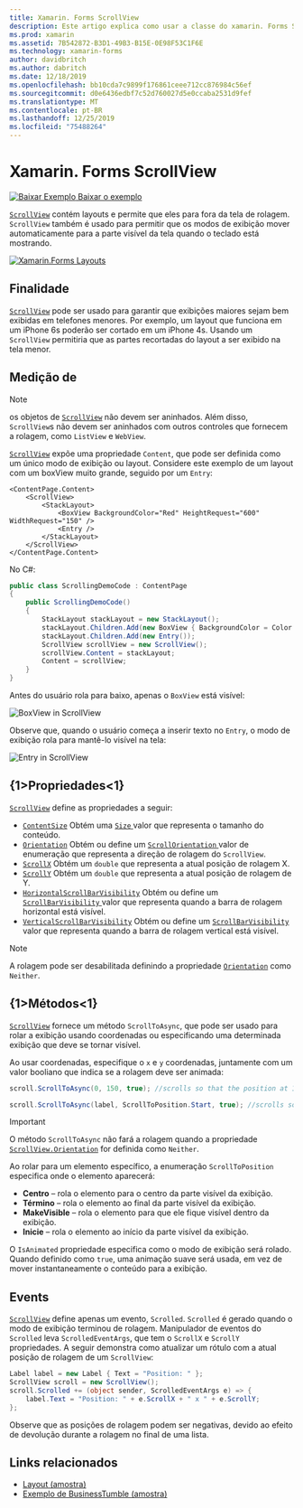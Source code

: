 ```yaml
---
title: Xamarin. Forms ScrollView
description: Este artigo explica como usar a classe do xamarin. Forms ScrollView para apresentar os layouts que não cabem em apenas uma única tela, e que têm conteúdo liberar espaço para o teclado.
ms.prod: xamarin
ms.assetid: 7B542872-B3D1-49B3-B15E-0E98F53C1F6E
ms.technology: xamarin-forms
author: davidbritch
ms.author: dabritch
ms.date: 12/18/2019
ms.openlocfilehash: bb10cda7c9899f176861ceee712cc876984c56ef
ms.sourcegitcommit: d0e6436edbf7c52d760027d5e0ccaba2531d9fef
ms.translationtype: MT
ms.contentlocale: pt-BR
ms.lasthandoff: 12/25/2019
ms.locfileid: "75488264"
---
```

# <a name="xamarinforms-scrollview"></a>Xamarin. Forms ScrollView

[![Baixar Exemplo](~/media/shared/download.png) Baixar o exemplo](https://docs.microsoft.com/samples/xamarin/xamarin-forms-samples/userinterface-layout)

[`ScrollView`](xref:Xamarin.Forms.ScrollView) contém layouts e permite que eles para fora da tela de rolagem. `ScrollView` também é usado para permitir que os modos de exibição mover automaticamente para a parte visível da tela quando o teclado está mostrando.

[![](scroll-view-images/layouts-sml.png "Xamarin.Forms Layouts")](scroll-view-images/layouts.png#lightbox "Xamarin.Forms Layouts")

## <a name="purpose"></a>Finalidade

[`ScrollView`](xref:Xamarin.Forms.ScrollView) pode ser usado para garantir que exibições maiores sejam bem exibidas em telefones menores. Por exemplo, um layout que funciona em um iPhone 6s poderão ser cortado em um iPhone 4s. Usando um `ScrollView` permitiria que as partes recortadas do layout a ser exibido na tela menor.

## <a name="usage"></a>Medição de

> [!NOTE]
> os objetos de [`ScrollView`](xref:Xamarin.Forms.ScrollView) não devem ser aninhados. Além disso, `ScrollView`s não devem ser aninhados com outros controles que fornecem a rolagem, como `ListView` e `WebView`.

[`ScrollView`](xref:Xamarin.Forms.ScrollView) expõe uma propriedade `Content`, que pode ser definida como um único modo de exibição ou layout. Considere este exemplo de um layout com um boxView muito grande, seguido por um `Entry`:

```xaml
<ContentPage.Content>
    <ScrollView>
        <StackLayout>
            <BoxView BackgroundColor="Red" HeightRequest="600" WidthRequest="150" />
            <Entry />
        </StackLayout>
    </ScrollView>
</ContentPage.Content>
```

No C#:

```csharp
public class ScrollingDemoCode : ContentPage
{
    public ScrollingDemoCode()
    {
        StackLayout stackLayout = new StackLayout();
        stackLayout.Children.Add(new BoxView { BackgroundColor = Color.Red, HeightRequest = 600, WidthRequest = 150 });
        stackLayout.Children.Add(new Entry());
        ScrollView scrollView = new ScrollView();
        scrollView.Content = stackLayout;
        Content = scrollView;
    }
}
```

Antes do usuário rola para baixo, apenas o `BoxView` está visível:

![](scroll-view-images/scroll-start.png "BoxView in ScrollView")

Observe que, quando o usuário começa a inserir texto no `Entry`, o modo de exibição rola para mantê-lo visível na tela:

![](scroll-view-images/scroll-end.png "Entry in ScrollView")

## <a name="properties"></a>{1&gt;Propriedades&lt;1}

[`ScrollView`](xref:Xamarin.Forms.ScrollView) define as propriedades a seguir:

- [`ContentSize`](xref:Xamarin.Forms.ScrollView.ContentSizeProperty) Obtém uma [ `Size` ](xref:Xamarin.Forms.Size) valor que representa o tamanho do conteúdo.
- [`Orientation`](xref:Xamarin.Forms.ScrollView.OrientationProperty) Obtém ou define um [ `ScrollOrientation` ](xref:Xamarin.Forms.ScrollOrientation) valor de enumeração que representa a direção de rolagem do `ScrollView`.
- [`ScrollX`](xref:Xamarin.Forms.ScrollView.ScrollXProperty) Obtém um `double` que representa a atual posição de rolagem X.
- [`ScrollY`](xref:Xamarin.Forms.ScrollView.ScrollYProperty) Obtém um `double` que representa a atual posição de rolagem de Y.
- [`HorizontalScrollBarVisibility`](xref:Xamarin.Forms.ScrollView.HorizontalScrollBarVisibilityProperty) Obtém ou define um [ `ScrollBarVisibility` ](xref:Xamarin.Forms.ScrollBarVisibility) valor que representa quando a barra de rolagem horizontal está visível.
- [`VerticalScrollBarVisibility`](xref:Xamarin.Forms.ScrollView.VerticalScrollBarVisibilityProperty) Obtém ou define um [ `ScrollBarVisibility` ](xref:Xamarin.Forms.ScrollBarVisibility) valor que representa quando a barra de rolagem vertical está visível.

> [!NOTE]
> A rolagem pode ser desabilitada definindo a propriedade [`Orientation`](xref:Xamarin.Forms.ScrollView.OrientationProperty) como `Neither`.

## <a name="methods"></a>{1&gt;Métodos&lt;1}

[`ScrollView`](xref:Xamarin.Forms.ScrollView) fornece um método `ScrollToAsync`, que pode ser usado para rolar a exibição usando coordenadas ou especificando uma determinada exibição que deve se tornar visível.

Ao usar coordenadas, especifique o `x` e `y` coordenadas, juntamente com um valor booliano que indica se a rolagem deve ser animada:

```csharp
scroll.ScrollToAsync(0, 150, true); //scrolls so that the position at 150px from the top is visible

scroll.ScrollToAsync(label, ScrollToPosition.Start, true); //scrolls so that the label is at the start of the list
```

> [!IMPORTANT]
> O método `ScrollToAsync` não fará a rolagem quando a propriedade [`ScrollView.Orientation`](xref:Xamarin.Forms.ScrollView.OrientationProperty) for definida como `Neither`.

Ao rolar para um elemento específico, a enumeração `ScrollToPosition` especifica onde o elemento aparecerá:

- **Centro** &ndash; rola o elemento para o centro da parte visível da exibição.
- **Término** &ndash; rola o elemento ao final da parte visível da exibição.
- **MakeVisible** &ndash; rola o elemento para que ele fique visível dentro da exibição.
- **Inicie** &ndash; rola o elemento ao início da parte visível da exibição.

O `IsAnimated` propriedade especifica como o modo de exibição será rolado. Quando definido como `true`, uma animação suave será usada, em vez de mover instantaneamente o conteúdo para a exibição.

## <a name="events"></a>Events

[`ScrollView`](xref:Xamarin.Forms.ScrollView) define apenas um evento, `Scrolled`. `Scrolled` é gerado quando o modo de exibição terminou de rolagem. Manipulador de eventos do `Scrolled` leva `ScrolledEventArgs`, que tem o `ScrollX` e `ScrollY` propriedades. A seguir demonstra como atualizar um rótulo com a atual posição de rolagem de um `ScrollView`:

```csharp
Label label = new Label { Text = "Position: " };
ScrollView scroll = new ScrollView();
scroll.Scrolled += (object sender, ScrolledEventArgs e) => {
    label.Text = "Position: " + e.ScrollX + " x " + e.ScrollY;
};
```

Observe que as posições de rolagem podem ser negativas, devido ao efeito de devolução durante a rolagem no final de uma lista.

## <a name="related-links"></a>Links relacionados

- [Layout (amostra)](https://docs.microsoft.com/samples/xamarin/xamarin-forms-samples/userinterface-layout)
- [Exemplo de BusinessTumble (amostra)](https://docs.microsoft.com/samples/xamarin/xamarin-forms-samples/userinterface-businesstumble)
